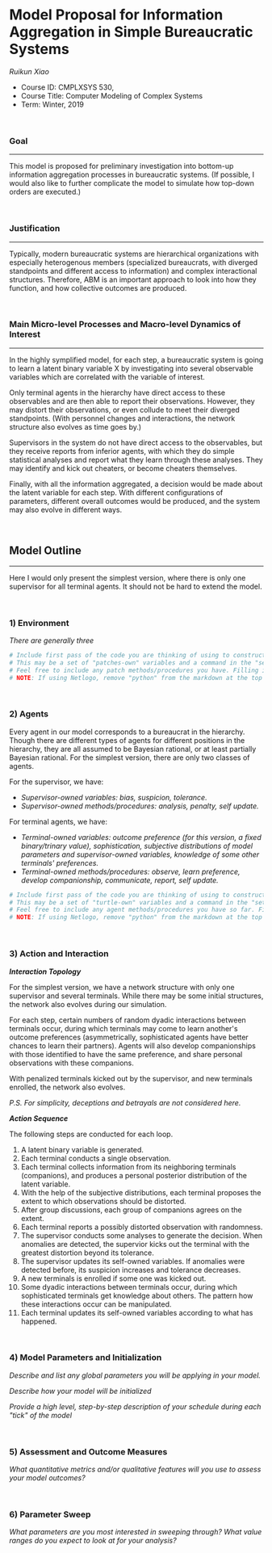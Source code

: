 # Model Proposal for Information Aggregation in Simple Bureaucratic Systems

_Ruikun Xiao_

* Course ID: CMPLXSYS 530,
* Course Title: Computer Modeling of Complex Systems
* Term: Winter, 2019



&nbsp; 

### Goal 
*****
 
This model is proposed for preliminary investigation into bottom-up information aggregation processes in bureaucratic systems. (If possible, I would also like to further complicate the model to simulate how top-down orders are executed.)

&nbsp;  
### Justification
****

Typically, modern bureaucratic systems are hierarchical organizations with especially heterogenous members (specialized bureaucrats, with diverged standpoints and different access to information) and complex interactional structures. Therefore, ABM is an important approach to look into how they function, and how collective outcomes are produced.

&nbsp; 
### Main Micro-level Processes and Macro-level Dynamics of Interest
****

In the highly symplified model, for each step, a bureaucratic system is going to learn a latent binary variable X by investigating into several observable variables which are correlated with the variable of interest.

Only terminal agents in the hierarchy have direct access to these observables and are then able to report their observations. However, they may distort their observations, or even collude to meet their diverged standpoints. (With personnel changes and interactions, the network structure also evolves as time goes by.)

Supervisors in the system do not have direct access to the observables, but they receive reports from inferior agents, with which they do simple statistical analyses and report what they learn through these analyses. They may identify and kick out cheaters, or become cheaters themselves.

Finally, with all the information aggregated, a decision would be made about the latent variable for each step. With different configurations of parameters, different overall outcomes would be produced, and the system may also evolve in different ways.

&nbsp; 

## Model Outline
****

Here I would only present the simplest version, where there is only one supervisor for all terminal agents. It should not be hard to extend the model.

&nbsp; 
### 1) Environment

_There are generally three_


```python
# Include first pass of the code you are thinking of using to construct your environment
# This may be a set of "patches-own" variables and a command in the "setup" procedure, a list, an array, or Class constructor
# Feel free to include any patch methods/procedures you have. Filling in with pseudocode is ok! 
# NOTE: If using Netlogo, remove "python" from the markdown at the top of this section to get a generic code block
```

&nbsp; 

### 2) Agents
 
Every agent in our model corresponds to a bureaucrat in the hierarchy. Though there are different types of agents for different positions in the hierarchy, they are all assumed to be Bayesian rational, or at least partially Bayesian rational. For the simplest version, there are only two classes of agents.
 
For the supervisor, we have:
* _Supervisor-owned variables: bias, suspicion, tolerance._
* _Supervisor-owned methods/procedures: analysis, penalty, self update._

For terminal agents, we have:
* _Terminal-owned variables: outcome preference (for this version, a fixed binary/trinary value), sophistication, subjective distributions of model parameters and supervisor-owned variables, knowledge of some other terminals' preferences._
* _Terminal-owned methods/procedures: observe, learn preference, develop companionship, communicate, report, self update._

```python
# Include first pass of the code you are thinking of using to construct your agents
# This may be a set of "turtle-own" variables and a command in the "setup" procedure, a list, an array, or Class constructor
# Feel free to include any agent methods/procedures you have so far. Filling in with pseudocode is ok! 
# NOTE: If using Netlogo, remove "python" from the markdown at the top of this section to get a generic code block
```

&nbsp; 

### 3) Action and Interaction 
 
**_Interaction Topology_**

For the simplest version, we have a network structure with only one supervisor and several terminals. While there may be some initial structures, the network also evolves during our simulation.

For each step, certain numbers of random dyadic interactions between terminals occur, during which terminals may come to learn another's outcome preferences (asymmetrically, sophisticated agents have better chances to learn their partners). Agents will also develop companionships with those identified to have the same preference, and share personal observations with these companions.

With penalized terminals kicked out by the supervisor, and new terminals enrolled, the network also evolves.

_P.S. For simplicity, deceptions and betrayals are not considered here._
 
**_Action Sequence_**

The following steps are conducted for each loop.

1. A latent binary variable is generated.
2. Each terminal conducts a single observation.
3. Each terminal collects information from its neighboring terminals (companions), and produces a personal posterior distribution of the latent variable.
4. With the help of the subjective distributions, each terminal proposes the extent to which observations should be distorted.
5. After group discussions, each group of companions agrees on the extent.
6. Each terminal reports a possibly distorted observation with randomness.
7. The supervisor conducts some analyses to generate the decision. When anomalies are detected, the supervior kicks out the terminal with the greatest distortion beyond its tolerance.
8. The supervisor updates its self-owned variables. If anomalies were detected before, its suspicion increases and tolerance decreases.
9. A new terminals is enrolled if some one was kicked out.
10. Some dyadic interactions between terminals occur, during which sophisticated terminals get knowledge about others. The pattern how these interactions occur can be manipulated.
11. Each terminal updates its self-owned variables according to what has happened.

&nbsp; 
### 4) Model Parameters and Initialization

_Describe and list any global parameters you will be applying in your model._

_Describe how your model will be initialized_

_Provide a high level, step-by-step description of your schedule during each "tick" of the model_

&nbsp; 

### 5) Assessment and Outcome Measures

_What quantitative metrics and/or qualitative features will you use to assess your model outcomes?_

&nbsp; 

### 6) Parameter Sweep

_What parameters are you most interested in sweeping through? What value ranges do you expect to look at for your analysis?_
